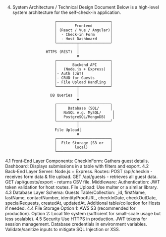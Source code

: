 4. System Architecture / Technical Design Document
Below is a high-level system architecture for the self-check-in application.

                          ┌────────────────────────┐
                          │        Frontend        │
                          │ (React / Vue / Angular)│
                          │  - Check-in Form       │
                          │  - Host Dashboard      │
                          └─────────┬──────────────┘
                                    │
                      HTTPS (REST)  │
                                    ▼
                          ┌────────────────────────┐
                          │       Backend API      │
                          │   (Node.js + Express)  │
                          │- Auth (JWT)            │
                          │- CRUD for Guests       │
                          │- File Upload Handling  │
                          └─────────┬──────────────┘
                                    │
                        DB Queries  │
                                    ▼
                          ┌────────────────────────┐
                          │     Database (SQL/     │
                          │   NoSQL e.g. MySQL/     │
                          │   PostgreSQL/MongoDB)   │
                          └─────────┬──────────────┘
                                    │
                          File Upload│
                                    ▼
                          ┌────────────────────────┐
                          │  File Storage (S3 or   │
                          │        local)          │
                          └────────────────────────┘
4.1 Front-End Layer
Components:
CheckInForm: Gathers guest details.
Dashboard: Displays submissions in a table with filters and export.
4.2 Back-End Layer
Server: Node.js + Express.
Routes:
POST /api/checkin - receives form data & file upload.
GET /api/guests - retrieves all guest data.
GET /api/guests/export - returns CSV file.
Middleware:
Authentication: JWT token validation for host routes.
File Upload: Use multer or a similar library.
4.3 Database Layer
Schema:
Guests Table/Collection: _id, firstName, lastName, contactNumber, identityProofURL, checkInDate, checkOutDate, specialRequests, createdAt, updatedAt.
Additional table/collection for Hosts if needed.
4.4 File Storage
Option 1: AWS S3 (recommended for production).
Option 2: Local file system (sufficient for small-scale usage but less scalable).
4.5 Security
Use HTTPS in production.
JWT tokens for session management.
Database credentials in environment variables.
Validate/sanitize inputs to mitigate SQL Injection or XSS.
